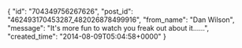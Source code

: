  {
   "id": "704349756267626",
   "post_id": "462493170453287_482026878499916",
   "from_name": "Dan Wilson",
   "message": "It's more fun to watch you freak out about it......",
   "created_time": "2014-08-09T05:04:58+0000"
 }
